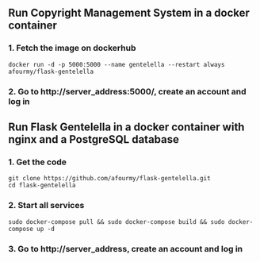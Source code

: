 ## Run Copyright Management System in a docker container

### 1. Fetch the image on dockerhub
    docker run -d -p 5000:5000 --name gentelella --restart always afourmy/flask-gentelella

### 2. Go to http://server_address:5000/, create an account and log in

## Run Flask Gentelella in a docker container with nginx and a PostgreSQL database

### 1. Get the code
    git clone https://github.com/afourmy/flask-gentelella.git
    cd flask-gentelella

### 2. Start all services
    sudo docker-compose pull && sudo docker-compose build && sudo docker-compose up -d

### 3. Go to http://server_address, create an account and log in
